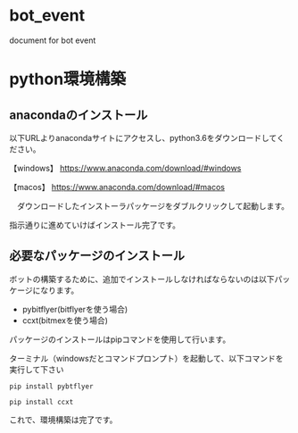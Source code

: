 # bot_event
document for bot event

# python環境構築
## anacondaのインストール
以下URLよりanacondaサイトにアクセスし、python3.6をダウンロードしてください。

【windows】
https://www.anaconda.com/download/#windows

【macos】
https://www.anaconda.com/download/#macos

　ダウンロードしたインストーラパッケージをダブルクリックして起動します。
 
 指示通りに進めていけばインストール完了です。
 
## 必要なパッケージのインストール
ボットの構築するために、追加でインストールしなければならないのは以下パッケージになります。

- pybitflyer(bitflyerを使う場合)
- ccxt(bitmexを使う場合)

パッケージのインストールはpipコマンドを使用して行います。

ターミナル（windowsだとコマンドプロンプト）を起動して、以下コマンドを実行して下さい

```
pip install pybtflyer
```
```
pip install ccxt
```

これで、環境構築は完了です。


